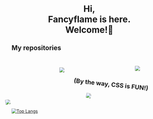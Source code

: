 <p style=
    "text-align:center;
    font-weight:bold;
    font-size: 2em;
    padding-top:20px;"
>
Hi,<br>
Fancyflame is here.<br>
Welcome!👋
</p>

## My repositories

<p style="
    font-size:1.4em;
    font-weight:bold;
    transform: translate(300px,98px)rotate(6deg)translate(-100px);
">
(By the way, CSS is FUN!)
</p>

[<img src="https://github-readme-stats.vercel.app/api/pin/?username=fancyflame&repo=irisia-gui"
    style="
        position: relative;
        transform-origin: bottom center;
        transform: translate(240px,70px)rotate(12deg);
    ">
](https://github.com/fancyflame/irisia-gui)

[<img
    src="https://github-readme-stats.vercel.app/api/pin/?username=fancyflame&repo=mcsh"
    style="
        position: relative;
        transform-origin: bottom center;
        transform: rotate(-11deg)translate(-30px, 56px);
    ">
](https://github.com/fancyflame/mcsh)

[<img
    src="https://github-readme-stats.vercel.app/api/pin/?username=fancyflame&repo=mcmu-rs"
    style="
        position: relative;
        transform-origin: bottom center;
        transform: translate(400px,-78px);
    ">
](https://github.com/fancyflame/mcmu-rs)

[<img src="https://github-readme-stats.vercel.app/api/pin/?username=fancyflame&repo=shadowskin"
    style="
        position: relative;
        transform: translate(155px,-103px);
    ">
](https://github.com/fancyflame/shadowskin)



[![Top Langs](https://github-readme-stats.vercel.app/api/top-langs/?username=fancyflame&layout=compact)](https://github.com/anuraghazra/github-readme-stats)


